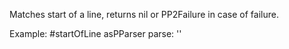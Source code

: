 Matches start of a line, returns nil or PP2Failure in case of failure.

Example:
#startOfLine asPParser parse: ''